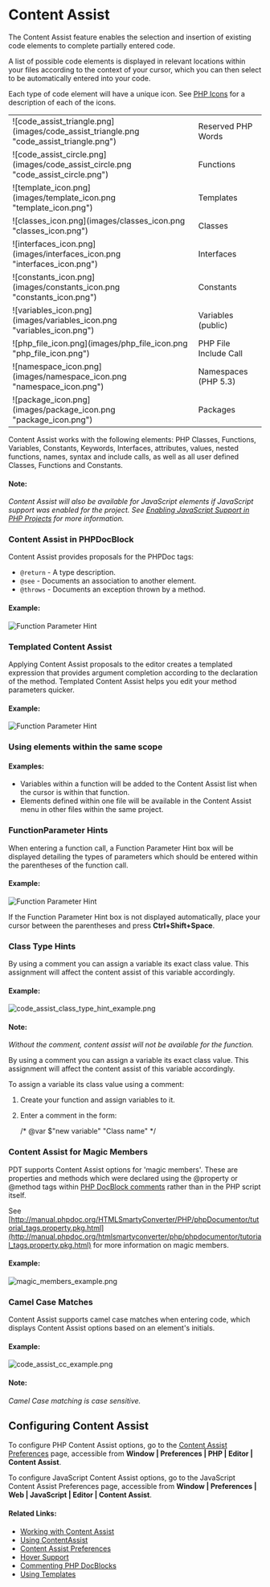 # Content Assist

<!--context:code_assist_concept-->

The Content Assist feature enables the selection and insertion of existing code elements to complete partially entered code.

A list of possible code elements is displayed in relevant locations within your files according to the context of your cursor, which you can then select to be automatically entered into your code.

Each type of code element will have a unique icon. See [PHP Icons](../032-reference/048-php_icons.md) for a description of each of the icons.

<table>
<tr><td>![code_assist_triangle.png](images/code_assist_triangle.png "code_assist_triangle.png")</td>
<td>Reserved PHP Words</td></tr>

<tr><td>![code_assist_circle.png](images/code_assist_circle.png "code_assist_circle.png")</td>
<td>Functions</td></tr>

<tr><td>![template_icon.png](images/template_icon.png "template_icon.png")</td>
<td>Templates</td></tr>

<tr><td>![classes_icon.png](images/classes_icon.png "classes_icon.png")</td>
<td>Classes</td></tr>

<tr><td>![interfaces_icon.png](images/interfaces_icon.png "interfaces_icon.png")</td>
<td>Interfaces</td></tr>

<tr><td>![constants_icon.png](images/constants_icon.png "constants_icon.png")</td>
<td>Constants</td></tr>

<tr><td>![variables_icon.png](images/variables_icon.png "variables_icon.png")</td>
<td>Variables (public)</td></tr>

<tr><td>![php_file_icon.png](images/php_file_icon.png "php_file_icon.png")</td>
<td>PHP File Include Call</td></tr>

<tr><td>![namespace_icon.png](images/namespace_icon.png "namespace_icon.png")</td>
<td>Namespaces (PHP 5.3)</td></tr>

<tr><td>![package_icon.png](images/package_icon.png "package_icon.png")</td>
<td>Packages</td></tr>
</table>

Content Assist works with the following elements: PHP Classes, Functions, Variables, Constants, Keywords, Interfaces, attributes, values, nested functions, names, syntax and include calls, as well as all user defined Classes, Functions and Constants.

#### Note:

_Content Assist will also be available for JavaScript elements if JavaScript support was enabled for the project. See [Enabling JavaScript Support in PHP Projects](../024-tasks/208-using_javascript/008-enabling_javascript_support_in_php_projects.md) for more information._

### Content Assist in PHPDocBlock

Content Assist provides proposals for the PHPDoc tags:

 * `@return` - A type description.
 * `@see` - Documents an association to another element.
 * `@throws` - Documents an exception thrown by a method.

#### Example:

![Function Parameter Hint](images/content_assist_in_phpdoc_block.png "Function Parameter Hint")

### Templated Content Assist

Applying Content Assist proposals to the editor creates a templated expression that provides argument completion according to the declaration of the method. Templated Content Assist helps you edit your method parameters quicker.

#### Example:

![Function Parameter Hint](images/templated_content_assist.png "Function Parameter Hint")

### Using elements within the same scope

#### Examples:

 * Variables within a function will be added to the Content Assist list when the cursor is within that function.
 * Elements defined within one file will be available in the Content Assist menu in other files within the same project.</td></tr>

### FunctionParameter Hints

When entering a function call, a Function Parameter Hint box will be displayed detailing the types of parameters which should be entered within the parentheses of the function call.

#### Example:

![Function Parameter Hint](images/code_assist_function_parameter.png "Function Parameter Hint")

If the Function Parameter Hint box is not displayed automatically, place your cursor between the parentheses and press **Ctrl+Shift+Space**.

### Class Type Hints

By using a comment you can assign a variable its exact class value. This assignment will affect the content assist of this variable accordingly.

#### Example:

![code_assist_class_type_hint_example.png](images/code_assist_class_type_hint_example.png "code_assist_class_type_hint_example.png")

#### Note:

_Without the comment, content assist will not be available for the function._

By using a comment you can assign a variable its exact class value. This assignment will affect the content assist of this variable accordingly.

To assign a variable its class value using a comment:

 1. Create your function and assign variables to it.
 2. Enter a comment in the form:


    /* @var $"new variable" "Class name" */

### Content Assist for Magic Members

PDT supports Content Assist options for 'magic members'. These are properties and methods which were declared using the @property or @method tags within [PHP DocBlock comments](../016-concepts/064-commenting_code/008-phpdoc_comments.md) rather than in the PHP script itself.

See [http://manual.phpdoc.org/HTMLSmartyConverter/PHP/phpDocumentor/tutorial_tags.property.pkg.html](http://manual.phpdoc.org/htmlsmartyconverter/php/phpdocumentor/tutorial_tags.property.pkg.html) for more information on magic members.

#### Example:

![magic_members_example.png](images/magic_members_example.png "magic_members_example.png")

### Camel Case Matches

Content Assist supports camel case matches when entering code, which displays Content Assist options based on an element's initials.

#### Example:

![code_assist_cc_example.png](images/code_assist_cc_example.png "code_assist_cc_example.png")

#### Note:

_Camel Case matching is case sensitive._

## Configuring Content Assist

To configure PHP Content Assist options, go to the [Content Assist Preferences](../032-reference/032-preferences/040-editor/008-code_assist.md) page, accessible from **Window | Preferences | PHP | Editor | Content Assist**.

To configure JavaScript Content Assist options, go to the JavaScript Content Assist Preferences page, accessible from **Window | Preferences | Web | JavaScript | Editor | Content Assist**.

<!--links-start-->

#### Related Links:

 * [Working with Content Assist](../008-getting_started/016-basic_tutorial/016-working_with_code_assist.md)
 * [Using ContentAssist](../024-tasks/024-using_code_assist.md)
 * [Content Assist Preferences](../032-reference/032-preferences/040-editor/008-code_assist.md)
 * [Hover Support](072-hover_support.md)
 * [Commenting PHP DocBlocks](../024-tasks/128-commenting_php_docblocks.md)
 * [Using Templates](../024-tasks/032-using_templates.md)

<!--links-end-->
